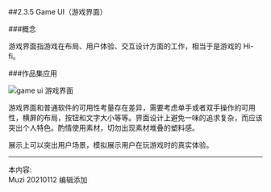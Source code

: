 ##2.3.5 Game UI（游戏界面）

###概念

游戏界面指游戏在布局、用户体验、交互设计方面的工作，相当于是游戏的 Hi-fi。

###作品集应用

![game ui 游戏界面](http://kitpic.makebi.net/2021/ixd_40.jpg)

游戏界面和普通软件的可用性考量存在差异，需要考虑单手或者双手操作的可用性，横屏的布局，按钮和文字大小等等。界面设计上避免一味的追求复杂，而应该突出个人特色。酌情使用素材，切勿出现素材堆叠的塑料感。

展示上可以突出用户场景，模拟展示用户在玩游戏时的真实体验。




---
本内容:  
Muzi 20210112 编辑添加
